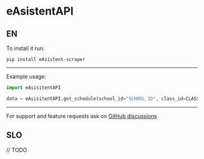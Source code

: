 # eAsistentAPI

## EN
To install it run:

    pip install eAsistent-scraper

***
Example usage:

```python
import eAsisitentAPI

data = eAsisitentAPI.get_schedule(school_id="SCHOOL_ID", class_id=CLASS_ID)
```
***
For support and feature requests ask on [GitHub discussions](https://github.com/PingWasFun/eAsistent-scraper/discussions/categories/general)

## SLO

// TODO
